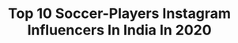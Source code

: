 ---
title: Top 10 Soccer-Players Instagram Influencers In India In 2020
description: >-
  Find top soccer-players Instagram influencers in India in 2020. Most popular hashtags: #sports #style #footballer #goals.
platform: Instagram
profiles:
  - username: "______a_r_j_u_n______"
    fullname: >-
      Arjun sathyan
    location: "India"
    followers: 10942
    engagement: 610
    commentsToLikes: 0.161381
    id: ck14i1atcd63p0i19xiv6tgpt
    verified: false
    hashtags: "#bikerworld, #kottyam, #kochi, #crewlife"
  - username: "rahulkp_r7_"
    fullname: >-
      rahul.k.p
    location: "India"
    followers: 96051
    engagement: 3129
    commentsToLikes: 0.011281
    id: ckap09gihpc4r0i78w4lhycvp
    verified: true
    hashtags: ""
  - username: "sabareesh_007"
    fullname: >-
      Sabareesh.s
    location: "India"
    followers: 43496
    engagement: 1282
    commentsToLikes: 0.018553
    id: ck6uf7eibvcpv0j71npzdv4kn
    verified: false
    hashtags: "#shoutout, #soccerlover, #stilllife, #quarantrick"
  - username: "soccer.trials"
    fullname: >-
      🇮🇳 Football Trials India
    location: "India"
    followers: 28678
    engagement: 1061
    commentsToLikes: 0.004681
    id: ck0tumpg47s7w0i19u929su95
    verified: false
    hashtags: "#wearenotyourkind, #kolhapur, #haaland, #nashik"
  - username: "nitesh.sharma7"
    fullname: >-
      Nitesh sharma | Athlete ⚽🇮🇳
    location: "India"
    followers: 14321
    engagement: 927
    commentsToLikes: 0.037837
    id: ck6uf7f67vcty0j71zs2r8e80
    verified: false
    hashtags: "#ronaldo, #runthisgame, #fifa, #btfsquad"
  - username: "tanviehans"
    fullname: >-
      Tanvie Hans
    location: "India"
    followers: 12013
    engagement: 870
    commentsToLikes: 0.015289
    id: ck5qc7k2wp8dh0i112w9bj87o
    verified: false
    hashtags: "#activewear, #staysafe, #quoteforlife, #happymothersday"
  - username: "mr_abu_14"
    fullname: >-
      ✨ محمد عبدالله ‎✨
    location: "India"
    followers: 4345
    engagement: 2389
    commentsToLikes: 0.049045
    id: ckaouebajzwo50i78niej6w20
    verified: false
    hashtags: "#exercise, #leisure, #ride, #style"
  - username: "asadjafc"
    fullname: >-
      AsadJafc™🔵
    location: "India"
    followers: 24850
    engagement: 539
    commentsToLikes: 0.013194
    id: ckaostehyt0ag0i78uwq3lm0g
    verified: false
    hashtags: "#instafit, #6pack, #eidmubarak2020, #photo"
---